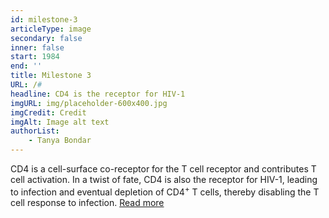 ```yaml
---
id: milestone-3
articleType: image
secondary: false
inner: false
start: 1984
end: ''
title: Milestone 3
URL: /#
headline: CD4 is the receptor for HIV-1
imgURL: img/placeholder-600x400.jpg
imgCredit: Credit
imgAlt: Image alt text
authorList:
    - Tanya Bondar
---
```

CD4 is a cell-surface co-receptor for the T cell receptor and contributes T cell activation. In a twist of fate, CD4 is also the receptor for HIV-1, leading to infection and eventual depletion of CD4<sup>+</sup> T cells, thereby disabling the T cell response to infection. <a href="#">Read more</a>